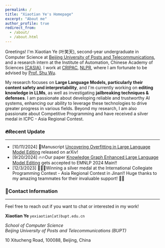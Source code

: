 ```yaml
---
permalink: /
title: "Xiaotian Ye's Homepage"
excerpt: "About me"
author_profile: true
redirect_from: 
  - /about/
  - /about.html
---
```


Greetings! I'm Xiaotian Ye (叶笑天), second-year undergraduate in Computer Science at [Beijing University of Posts and Telecommunications](https://www.bupt.edu.cn/), and a research intern at the Institute of Automation, Chinese Academy of Sciences [(CASIA)](http://english.ia.cas.cn/). I work at [CRIPAC](http://cripac.ia.ac.cn/en/EN/volumn/home.shtml), [NLPR](http://www.nlpr.ia.ac.cn/en/), where I am fortunate to be advised by [Prof. Shu Wu](http://shuwu.name/).

My research focuses on **Large Language Models, particularly their content safety and interpretability**, and I'm currently working on **editing knowledge in LLMs**, as well as investigating **jailbreaking techniques & defenses**. I am passionate about developing reliable and trustworthy AI systems, enhancing our ability to leverage these technologies to drive greater progress in various fields. Beyond my research, I am also passionate about Competitive Programming and have received a silver medal in ICPC - Asia Regional Contest.

### 🔥Recent Update

---

- [10/11/2024] 🎉Manuscript [Uncovering Overfitting in Large Language Model Editing](https://arxiv.org/abs/2410.07819) released on arXiv!
- [9/20/2024] 🔥🔥Our paper [Knowledge Graph Enhanced Large Language Model Editing](https://arxiv.org/abs/2402.13593) gets accepted to EMNLP 2024 Main!!
- [12/3/2023] 🍾🍾🍾Winning a silver medal at the International Collegiate Programming Contest - Asia Regional Contest in Jinan!! Huge thanks to my amazing teammates for their invaluable support! 🥈👏



### 👋Contact Information

---

Feel free to reach out if you want to chat or interested in my work!

<div class="notice">
<p><b>Xiaotian Ye    </b>
     <code id="mail">yexiaotian[at)bupt.edu.cn</code></p>
<p class="institute"><i>School of Computer Science<br/></i>
<i>Beijing University of Posts and Telecommunications (BUPT)</i></p>
<p>10 Xitucheng Road, 100088, Beijing, China</p>
</div>



<script type="text/javascript" src="//rf.revolvermaps.com/0/0/6.js?i=5uedg0o5dld&amp;m=1&amp;c=ffc000&amp;cr1=ffffff&amp;f=times_new_roman&amp;l=0&amp;bv=100" async="async"></script>
